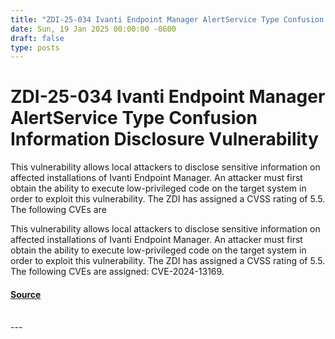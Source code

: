 ```yaml
---
title: "ZDI-25-034 Ivanti Endpoint Manager AlertService Type Confusion Information Disclosure Vulnerability"
date: Sun, 19 Jan 2025 00:00:00 -0600
draft: false
type: posts
---
```

# ZDI-25-034 Ivanti Endpoint Manager AlertService Type Confusion Information Disclosure Vulnerability





This vulnerability allows local attackers to disclose sensitive information on affected installations of Ivanti Endpoint Manager. An attacker must first obtain the ability to execute low-privileged code on the target system in order to exploit this vulnerability. The ZDI has assigned a CVSS rating of 5.5. The following CVEs are

This vulnerability allows local attackers to disclose sensitive information on affected installations of Ivanti Endpoint Manager. An attacker must first obtain the ability to execute low-privileged code on the target system in order to exploit this vulnerability. The ZDI has assigned a CVSS rating of 5.5. The following CVEs are assigned: CVE-2024-13169.

#### [Source](http://www.zerodayinitiative.com/advisories/ZDI-25-034/)

<br/>
---

